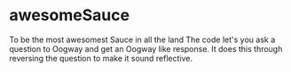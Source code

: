 # awesomeSauce
To be the most awesomest Sauce in all the land
The code let's you ask a question to Oogway and get an Oogway like response.
It does this through reversing the question to make it sound reflective.
